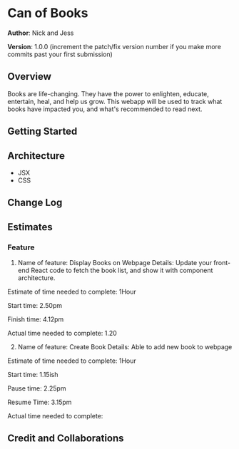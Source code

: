 # Can of Books

**Author**: Nick and Jess

**Version**: 1.0.0 (increment the patch/fix version number if you make more commits past your first submission)

## Overview

<!-- Provide a high level overview of what this application is and why you are building it, beyond the fact that it's an assignment for this class. (i.e. What's your problem domain?) -->

Books are life-changing. They have the power to enlighten, educate, entertain, heal, and help us grow. This webapp will be used to track what books have impacted you, and what's recommended to read next.

## Getting Started

<!-- What are the steps that a user must take in order to build this app on their own machine and get it running? -->

## Architecture

<!-- Provide a detailed description of the application design. What technologies (languages, libraries, etc) you're using, and any other relevant design information. -->

- JSX
- CSS

## Change Log

<!-- Use this area to document the iterative changes made to your application as each feature is successfully implemented. Use time stamps. Here's an example:

01-01-2001 4:59pm - Application now has a fully-functional express server, with a GET route for the location resource. -->

## Estimates

<!-- See below -->

### Feature

1.  Name of feature: Display Books on Webpage
    Details: Update your front-end React code to fetch the book list, and show it with component architecture.

Estimate of time needed to complete: 1Hour

Start time: 2.50pm

Finish time: 4.12pm

Actual time needed to complete: 1.20

2.  Name of feature: Create Book
    Details: Able to add new book to webpage

Estimate of time needed to complete: 1Hour

Start time: 1.15ish

Pause time: 2.25pm

Resume Time: 3.15pm

Actual time needed to complete:

## Credit and Collaborations

<!-- Give credit (and a link) to other people or resources that helped you build this application. -->
